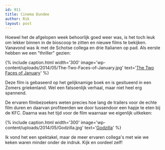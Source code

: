 ```yaml
---
id: 911
title: Cinema Dundee
author: Rik
layout: post
---
```

Hoewel het de afgelopen week behoorlijk goed weer was, is het toch leuk om lekker binnen in de bioscoop te zitten en nieuwe films te bekijken. Vanavond was ik met de Schotse collega en drie Italianen op pad. Als eerste hebben we een "thriller" gezien:

{% include caption.html
    width='300'
    image='wp-content/uploads/2014/05/The-Two-Faces-of-January.jpg' 
    text='[The Two Faces of January](http://www.imdb.com/title/tt1976000/)'
%}

Deze film is gebaseerd op het gelijknamige boek en is gesitueerd in een Zomers griekenland. Wel een fatsoenlijk verhaal, maar niet heel erg spannend.

De ervaren filmbezoekers weten precies hoe lang de trailers voor de echte film duren en daarvan profiteerden we door tussendoor een hapje te eten bij de KFC. Daarna was het tijd voor de film waarnaar we eigenlijk uitkeken:

{% include caption.html
    width='300'
    image='wp-content/uploads/2014/05/Godzilla.jpg' 
    text='[Godzilla](http://www.imdb.com/title/tt0831387/)'
%}

Ik vond het een spektakel, maar de meer ervaren collega's met wie we keken waren minder onder de indruk. Kijk en oordeel zelf!